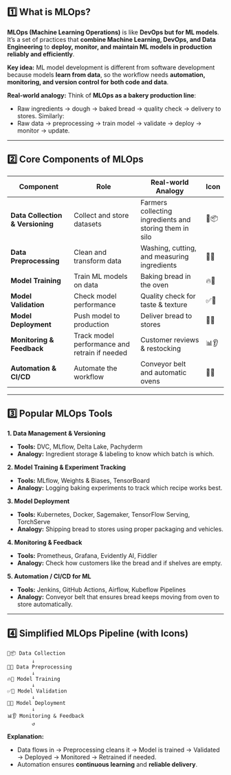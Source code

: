 ## **1️⃣ What is MLOps?**

**MLOps (Machine Learning Operations)** is like **DevOps but for ML models**.
It’s a set of practices that **combine Machine Learning, DevOps, and Data Engineering** to **deploy, monitor, and maintain ML models in production reliably and efficiently**.

**Key idea:** ML model development is different from software development because models **learn from data**, so the workflow needs **automation, monitoring, and version control for both code and data**.

**Real-world analogy:**
Think of **MLOps as a bakery production line**:

* Raw ingredients → dough → baked bread → quality check → delivery to stores.
  Similarly:
* Raw data → preprocessing → train model → validate → deploy → monitor → update.

---

## **2️⃣ Core Components of MLOps**

| Component                        | Role                                          | Real-world Analogy                                      | Icon |
| -------------------------------- | --------------------------------------------- | ------------------------------------------------------- | ---- |
| **Data Collection & Versioning** | Collect and store datasets                    | Farmers collecting ingredients and storing them in silo | 🌾📦 |
| **Data Preprocessing**           | Clean and transform data                      | Washing, cutting, and measuring ingredients             | 🧼🔪 |
| **Model Training**               | Train ML models on data                       | Baking bread in the oven                                | 🔥🍞 |
| **Model Validation**             | Check model performance                       | Quality check for taste & texture                       | ✅👀  |
| **Model Deployment**             | Push model to production                      | Deliver bread to stores                                 | 🚚🏪 |
| **Monitoring & Feedback**        | Track model performance and retrain if needed | Customer reviews & restocking                           | 📊👂 |
| **Automation & CI/CD**           | Automate the workflow                         | Conveyor belt and automatic ovens                       | 🤖🔄 |

---

## **3️⃣ Popular MLOps Tools**

**1. Data Management & Versioning**

* **Tools:** DVC, MLflow, Delta Lake, Pachyderm
* **Analogy:** Ingredient storage & labeling to know which batch is which.

**2. Model Training & Experiment Tracking**

* **Tools:** MLflow, Weights & Biases, TensorBoard
* **Analogy:** Logging baking experiments to track which recipe works best.

**3. Model Deployment**

* **Tools:** Kubernetes, Docker, Sagemaker, TensorFlow Serving, TorchServe
* **Analogy:** Shipping bread to stores using proper packaging and vehicles.

**4. Monitoring & Feedback**

* **Tools:** Prometheus, Grafana, Evidently AI, Fiddler
* **Analogy:** Check how customers like the bread and if shelves are empty.

**5. Automation / CI/CD for ML**

* **Tools:** Jenkins, GitHub Actions, Airflow, Kubeflow Pipelines
* **Analogy:** Conveyor belt that ensures bread keeps moving from oven to store automatically.

---

## **4️⃣ Simplified MLOps Pipeline (with Icons)**

```
🌾📦 Data Collection
        ↓
🧼🔪 Data Preprocessing
        ↓
🔥🍞 Model Training
        ↓
✅👀 Model Validation
        ↓
🚚🏪 Model Deployment
        ↓
📊👂 Monitoring & Feedback
        ↺
```

**Explanation:**

* Data flows in → Preprocessing cleans it → Model is trained → Validated → Deployed → Monitored → Retrained if needed.
* Automation ensures **continuous learning** and **reliable delivery**.
